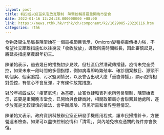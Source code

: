 ```yaml
---
layout: post
title: 初四或以疫苗氣泡放寬限制　陳肇始稱首要重開晚市堂食
date: 2022-01-16 12:24:28.000000000 +08:00
link: https://news.rthk.hk/rthk/ch/component/k2/1629085-20220116.htm
categories: rthk
---
```


食物及衞生局局長陳肇始在一個電視節目表示，Omicron變種病毒傳播力強，不希望社交距離措施如以往幾波「收收放放」，導致所需時間較長，因此審慎起見，將延長措施至農曆年初三。

陳肇始表示，過去幾日的措施初步見效，但社區仍然潛藏傳播鏈，疫情未完全受控，如果未來一段時間的多個指標，例如病毒即時繁殖率、確診個案數目、源頭不明個案、個案追蹤、污水監測情況，以及會否出現大廈「垂直傳播」，顯示疫情相對受控，有信心不會反彈，才有條件放寬措施。

對於年初四或以「疫苗氣泡」為基礎，放寬食肆和表列處所營業限制，陳肇始表示，首要是重開晚市堂食，已開始與食肆商討，相關政策局亦會聯繫其他處所，逐步放寬是比較謹慎的做法，會平衡風險、市民所需和業界整體情況。

陳肇始又表示，政府資訊科技辦公室正研發手機應用程式，讓市民掃描針卡，方便營運者檢查。如果可以盡快控制疫情和「清零」，與內地免檢疫通關的條件亦會恢復。
